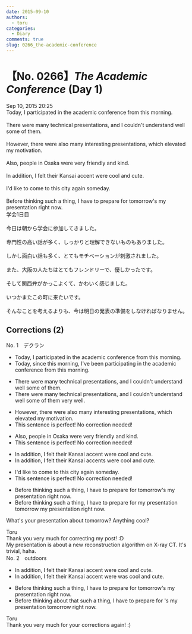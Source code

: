```yaml
---
date: 2015-09-10
authors:
  - toru
categories:
  - Diary
comments: true
slug: 0266_the-academic-conference
---
```


# 【No. 0266】<strong><em>The Academic Conference</strong></em> (Day 1)
<div class="date">Sep 10, 2015 20:25</div>
<div id="post"><div id="body_show_ori">
Today, I participated in the academic conference from this morning.<br/><br/>There were many technical presentations, and I couldn't understand well some of them.<br/><br/>However, there were also many interesting presentations, which elevated my motivation.<br/><br/>Also, people in Osaka were very friendly and kind.<br/><br/>In addition, I felt their Kansai accent were cool and cute.<br/><br/>I'd like to come to this city again someday.<br/><br/>Before thinking such a thing, I have to prepare for tomorrow's my presentation right now.
</div></div>

<!-- more -->

<div id="post_ja"><div id="body_show_mo">
学会1日目<br/><br/>今日は朝から学会に参加してきました。<br/><br/>専門性の高い話が多く、しっかりと理解できないものもありました。<br/><br/>しかし面白い話も多く、とてもモチベーションが刺激されました。<br/><br/>また、大阪の人たちはとてもフレンドリーで、優しかったです。<br/><br/>そして関西弁がかっこよくて、かわいく感じました。<br/><br/>いつかまたこの町に来たいです。<br/><br/>そんなことを考えるよりも、今は明日の発表の準備をしなければなりません。
</div></div>

## Corrections (2)
<div id="block"><div class="first_name"> No. 1　<span class="just_name">デクラン</span></div><div id="block2">
<ul class="correction_field">
<li class="incorrect">Today, I participated in the academic conference from this morning.</li>
<li class="corrected correct">
Today, <span class="f_red">since this morning, I've been</span> participat<span class="f_red">ing</span> in the academic conference <span class="sline">from this morning</span>.
</li>
</ul>
<ul class="correction_field">
<li class="incorrect">There were many technical presentations, and I couldn't understand well some of them.</li>
<li class="corrected correct">
There were many technical presentations, and I couldn't understand <span class="sline">well</span> some of them <span class="f_red">very well</span>.
</li>
</ul>
<ul class="correction_field">
<li class="incorrect">However, there were also many interesting presentations, which elevated my motivation.</li>
<li class="corrected perfect">This sentence is perfect! No correction needed!</li>
</ul>
<ul class="correction_field">
<li class="incorrect">Also, people in Osaka were very friendly and kind.</li>
<li class="corrected perfect">This sentence is perfect! No correction needed!</li>
</ul>
<ul class="correction_field">
<li class="incorrect">In addition, I felt their Kansai accent were cool and cute.</li>
<li class="corrected correct">
In addition, I felt their Kansai accent<span class="f_red">s</span> were cool and cute.
</li>
</ul>
<ul class="correction_field">
<li class="incorrect">I'd like to come to this city again someday.</li>
<li class="corrected perfect">This sentence is perfect! No correction needed!</li>
</ul>
<ul class="correction_field">
<li class="incorrect">Before thinking such a thing, I have to prepare for tomorrow's my presentation right now.</li>
<li class="corrected correct">
Before thinking such a thing, I have to prepare for <span class="f_red">my presentation</span> tomorrow <span class="sline">my presentation</span> right now.
</li>
</ul>
<p class="comment_small">
 What's your presentation about tomorrow? Anything cool?
</p>

</div><div class="name"><span class="just_name">Toru</span><br>
Thank you very much for correcting my post! :D<br/>My presentation is about a new reconstruction algorithm on X-ray CT. It's trivial, haha.
</div>
</div>
<div id="block"><div class="first_name"> No. 2　<span class="just_name">outdoors</span></div><div id="block2">
<ul class="correction_field">
<li class="incorrect">In addition, I felt their Kansai accent were cool and cute.</li>
<li class="corrected correct">
In addition, I felt their Kansai accent <span class="sline">were</span> <span class="f_blue">was </span>cool and cute.
</li>
</ul>
<ul class="correction_field">
<li class="incorrect">Before thinking such a thing, I have to prepare for tomorrow's my presentation right now.</li>
<li class="corrected correct">
Before thinking <span class="f_blue">about that</span> <span class="sline">such a thing</span>, I have to prepare for <span class="sline">'s</span> my presentation tomorrow right now.
</li>
</ul>
</div><div class="name"><span class="just_name">Toru</span><br>
Thank you very much for your corrections again! :)
</div>
</div>
